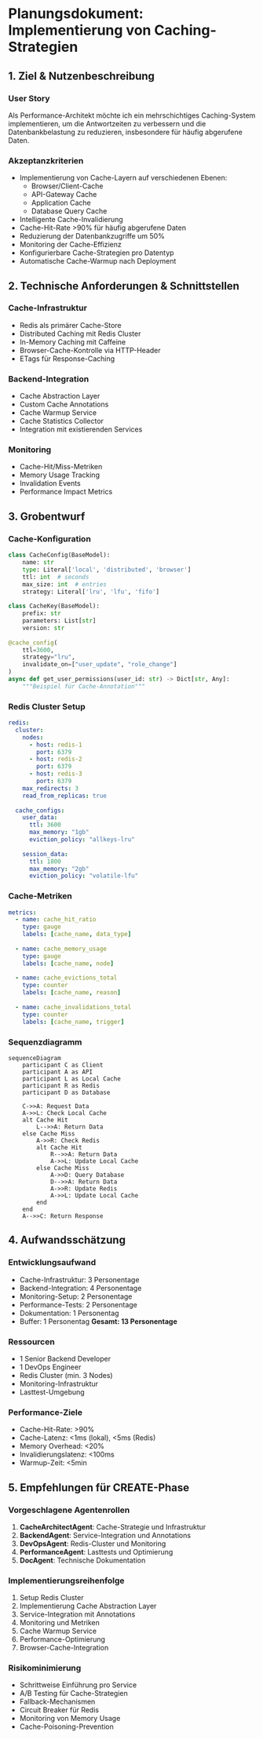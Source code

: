# Planungsdokument: Implementierung von Caching-Strategien

## 1. Ziel & Nutzenbeschreibung

### User Story
Als Performance-Architekt möchte ich ein mehrschichtiges Caching-System implementieren, um die Antwortzeiten zu verbessern und die Datenbankbelastung zu reduzieren, insbesondere für häufig abgerufene Daten.

### Akzeptanzkriterien
- Implementierung von Cache-Layern auf verschiedenen Ebenen:
  - Browser/Client-Cache
  - API-Gateway Cache
  - Application Cache
  - Database Query Cache
- Intelligente Cache-Invalidierung
- Cache-Hit-Rate >90% für häufig abgerufene Daten
- Reduzierung der Datenbankzugriffe um 50%
- Monitoring der Cache-Effizienz
- Konfigurierbare Cache-Strategien pro Datentyp
- Automatische Cache-Warmup nach Deployment

## 2. Technische Anforderungen & Schnittstellen

### Cache-Infrastruktur
- Redis als primärer Cache-Store
- Distributed Caching mit Redis Cluster
- In-Memory Caching mit Caffeine
- Browser-Cache-Kontrolle via HTTP-Header
- ETags für Response-Caching

### Backend-Integration
- Cache Abstraction Layer
- Custom Cache Annotations
- Cache Warmup Service
- Cache Statistics Collector
- Integration mit existierenden Services

### Monitoring
- Cache-Hit/Miss-Metriken
- Memory Usage Tracking
- Invalidation Events
- Performance Impact Metrics

## 3. Grobentwurf

### Cache-Konfiguration
```python
class CacheConfig(BaseModel):
    name: str
    type: Literal['local', 'distributed', 'browser']
    ttl: int  # seconds
    max_size: int  # entries
    strategy: Literal['lru', 'lfu', 'fifo']
    
class CacheKey(BaseModel):
    prefix: str
    parameters: List[str]
    version: str
    
@cache_config(
    ttl=3600,
    strategy="lru",
    invalidate_on=["user_update", "role_change"]
)
async def get_user_permissions(user_id: str) -> Dict[str, Any]:
    """Beispiel für Cache-Annotation"""
```

### Redis Cluster Setup
```yaml
redis:
  cluster:
    nodes:
      - host: redis-1
        port: 6379
      - host: redis-2
        port: 6379
      - host: redis-3
        port: 6379
    max_redirects: 3
    read_from_replicas: true
    
  cache_configs:
    user_data:
      ttl: 3600
      max_memory: "1gb"
      eviction_policy: "allkeys-lru"
    
    session_data:
      ttl: 1800
      max_memory: "2gb"
      eviction_policy: "volatile-lfu"
```

### Cache-Metriken
```yaml
metrics:
  - name: cache_hit_ratio
    type: gauge
    labels: [cache_name, data_type]
    
  - name: cache_memory_usage
    type: gauge
    labels: [cache_name, node]
    
  - name: cache_evictions_total
    type: counter
    labels: [cache_name, reason]
    
  - name: cache_invalidations_total
    type: counter
    labels: [cache_name, trigger]
```

### Sequenzdiagramm
```mermaid
sequenceDiagram
    participant C as Client
    participant A as API
    participant L as Local Cache
    participant R as Redis
    participant D as Database
    
    C->>A: Request Data
    A->>L: Check Local Cache
    alt Cache Hit
        L-->>A: Return Data
    else Cache Miss
        A->>R: Check Redis
        alt Cache Hit
            R-->>A: Return Data
            A->>L: Update Local Cache
        else Cache Miss
            A->>D: Query Database
            D-->>A: Return Data
            A->>R: Update Redis
            A->>L: Update Local Cache
        end
    end
    A-->>C: Return Response
```

## 4. Aufwandsschätzung

### Entwicklungsaufwand
- Cache-Infrastruktur: 3 Personentage
- Backend-Integration: 4 Personentage
- Monitoring-Setup: 2 Personentage
- Performance-Tests: 2 Personentage
- Dokumentation: 1 Personentag
- Buffer: 1 Personentag
**Gesamt: 13 Personentage**

### Ressourcen
- 1 Senior Backend Developer
- 1 DevOps Engineer
- Redis Cluster (min. 3 Nodes)
- Monitoring-Infrastruktur
- Lasttest-Umgebung

### Performance-Ziele
- Cache-Hit-Rate: >90%
- Cache-Latenz: <1ms (lokal), <5ms (Redis)
- Memory Overhead: <20%
- Invalidierungslatenz: <100ms
- Warmup-Zeit: <5min

## 5. Empfehlungen für CREATE-Phase

### Vorgeschlagene Agentenrollen
1. **CacheArchitectAgent**: Cache-Strategie und Infrastruktur
2. **BackendAgent**: Service-Integration und Annotations
3. **DevOpsAgent**: Redis-Cluster und Monitoring
4. **PerformanceAgent**: Lasttests und Optimierung
5. **DocAgent**: Technische Dokumentation

### Implementierungsreihenfolge
1. Setup Redis Cluster
2. Implementierung Cache Abstraction Layer
3. Service-Integration mit Annotations
4. Monitoring und Metriken
5. Cache Warmup Service
6. Performance-Optimierung
7. Browser-Cache-Integration

### Risikominimierung
- Schrittweise Einführung pro Service
- A/B Testing für Cache-Strategien
- Fallback-Mechanismen
- Circuit Breaker für Redis
- Monitoring von Memory Usage
- Cache-Poisoning-Prevention 